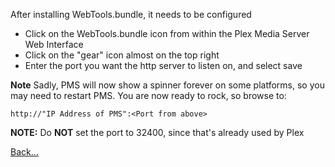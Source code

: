 After installing WebTools.bundle, it needs to be configured

* Click on the WebTools.bundle icon from within the Plex Media Server Web Interface
* Click on the "gear" icon almost on the top right
* Enter the port you want the http server to listen on, and select save

**Note**
Sadly, PMS will now show a spinner forever on some platforms, so you may need to restart PMS.
You are now ready to rock, so browse to:

`http://"IP Address of PMS":<Port from above>`

**NOTE:**
Do **NOT** set the port to 32400, since that's already used by Plex

[Back...](V2Home)